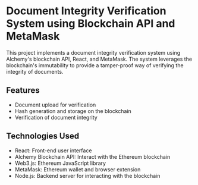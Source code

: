# Document Integrity Verification System using Blockchain API and MetaMask

This project implements a document integrity verification system using Alchemy's blockchain API, React, and MetaMask. The system leverages the blockchain's immutability to provide a tamper-proof way of verifying the integrity of documents.

## Features

- Document upload for verification
- Hash generation and storage on the blockchain
- Verification of document integrity

## Technologies Used

- React: Front-end user interface
- Alchemy Blockchain API: Interact with the Ethereum blockchain
- Web3.js: Ethereum JavaScript library
- MetaMask: Ethereum wallet and browser extension
- Node.js: Backend server for interacting with the blockchain

